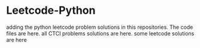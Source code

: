 # Leetcode-Python
adding the python leetcode problem solutions in this repositories. 
The code files are here.
all CTCI problems solutions are here.
some leetcode solutions are here


























































































































































































































































































































































































































































































































































































































































































































































































































































































































































































































































































































